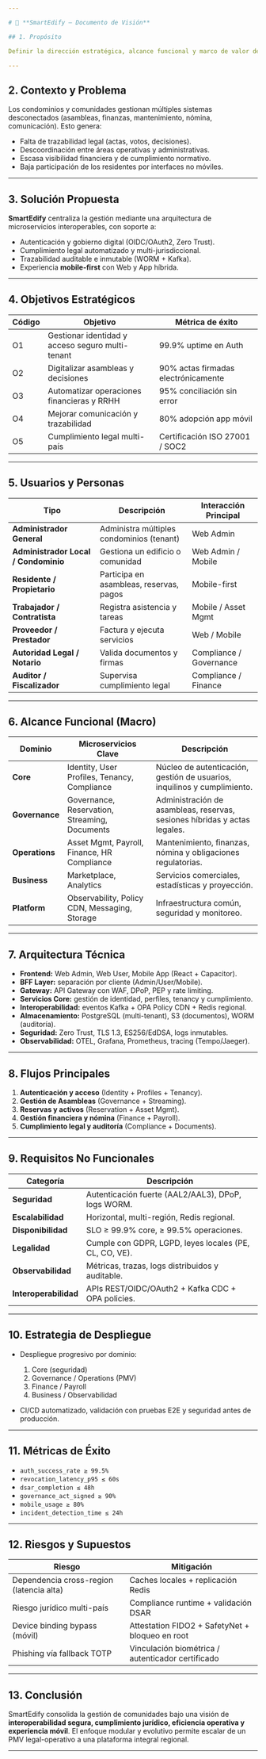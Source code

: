 ```yaml
---

# 📘 **SmartEdify — Documento de Visión**

## 1. Propósito

Definir la dirección estratégica, alcance funcional y marco de valor del ecosistema **SmartEdify**, una plataforma integral para la gestión de comunidades residenciales, administración de condominios y operaciones asociadas, centrada en **eficiencia, cumplimiento legal y experiencia digital unificada**.

---
```


## 2. Contexto y Problema

Los condominios y comunidades gestionan múltiples sistemas desconectados (asambleas, finanzas, mantenimiento, nómina, comunicación).
Esto genera:

* Falta de trazabilidad legal (actas, votos, decisiones).
* Descoordinación entre áreas operativas y administrativas.
* Escasa visibilidad financiera y de cumplimiento normativo.
* Baja participación de los residentes por interfaces no móviles.

---

## 3. Solución Propuesta

**SmartEdify** centraliza la gestión mediante una arquitectura de microservicios interoperables, con soporte a:

* Autenticación y gobierno digital (OIDC/OAuth2, Zero Trust).
* Cumplimiento legal automatizado y multi-jurisdiccional.
* Trazabilidad auditable e inmutable (WORM + Kafka).
* Experiencia **mobile-first** con Web y App híbrida.

---

## 4. Objetivos Estratégicos

| Código | Objetivo                                         | Métrica de éxito                    |
| ------ | ------------------------------------------------ | ----------------------------------- |
| O1     | Gestionar identidad y acceso seguro multi-tenant | 99.9% uptime en Auth                |
| O2     | Digitalizar asambleas y decisiones               | 90% actas firmadas electrónicamente |
| O3     | Automatizar operaciones financieras y RRHH       | 95% conciliación sin error          |
| O4     | Mejorar comunicación y trazabilidad              | 80% adopción app móvil              |
| O5     | Cumplimiento legal multi-país                    | Certificación ISO 27001 / SOC2      |

---

## 5. Usuarios y Personas

| Tipo                                 | Descripción                               | Interacción Principal   |
| ------------------------------------ | ----------------------------------------- | ----------------------- |
| **Administrador General**            | Administra múltiples condominios (tenant) | Web Admin               |
| **Administrador Local / Condominio** | Gestiona un edificio o comunidad          | Web Admin / Mobile      |
| **Residente / Propietario**          | Participa en asambleas, reservas, pagos   | Mobile-first            |
| **Trabajador / Contratista**         | Registra asistencia y tareas              | Mobile / Asset Mgmt     |
| **Proveedor / Prestador**            | Factura y ejecuta servicios               | Web / Mobile            |
| **Autoridad Legal / Notario**        | Valida documentos y firmas                | Compliance / Governance |
| **Auditor / Fiscalizador**           | Supervisa cumplimiento legal              | Compliance / Finance    |

---

## 6. Alcance Funcional (Macro)

| Dominio        | Microservicios Clave                          | Descripción                                                               |
| -------------- | --------------------------------------------- | ------------------------------------------------------------------------- |
| **Core**       | Identity, User Profiles, Tenancy, Compliance  | Núcleo de autenticación, gestión de usuarios, inquilinos y cumplimiento.  |
| **Governance** | Governance, Reservation, Streaming, Documents | Administración de asambleas, reservas, sesiones híbridas y actas legales. |
| **Operations** | Asset Mgmt, Payroll, Finance, HR Compliance   | Mantenimiento, finanzas, nómina y obligaciones regulatorias.              |
| **Business**   | Marketplace, Analytics                        | Servicios comerciales, estadísticas y proyección.                         |
| **Platform**   | Observability, Policy CDN, Messaging, Storage | Infraestructura común, seguridad y monitoreo.                             |

---

## 7. Arquitectura Técnica

* **Frontend:** Web Admin, Web User, Mobile App (React + Capacitor).
* **BFF Layer:** separación por cliente (Admin/User/Mobile).
* **Gateway:** API Gateway con WAF, DPoP, PEP y rate limiting.
* **Servicios Core:** gestión de identidad, perfiles, tenancy y cumplimiento.
* **Interoperabilidad:** eventos Kafka + OPA Policy CDN + Redis regional.
* **Almacenamiento:** PostgreSQL (multi-tenant), S3 (documentos), WORM (auditoría).
* **Seguridad:** Zero Trust, TLS 1.3, ES256/EdDSA, logs inmutables.
* **Observabilidad:** OTEL, Grafana, Prometheus, tracing (Tempo/Jaeger).

---

## 8. Flujos Principales

1. **Autenticación y acceso** (Identity + Profiles + Tenancy).
2. **Gestión de Asambleas** (Governance + Streaming).
3. **Reservas y activos** (Reservation + Asset Mgmt).
4. **Gestión financiera y nómina** (Finance + Payroll).
5. **Cumplimiento legal y auditoría** (Compliance + Documents).

---

## 9. Requisitos No Funcionales

| Categoría             | Descripción                                            |
| --------------------- | ------------------------------------------------------ |
| **Seguridad**         | Autenticación fuerte (AAL2/AAL3), DPoP, logs WORM.     |
| **Escalabilidad**     | Horizontal, multi-región, Redis regional.              |
| **Disponibilidad**    | SLO ≥ 99.9% core, ≥ 99.5% operaciones.                 |
| **Legalidad**         | Cumple con GDPR, LGPD, leyes locales (PE, CL, CO, VE). |
| **Observabilidad**    | Métricas, trazas, logs distribuidos y auditable.       |
| **Interoperabilidad** | APIs REST/OIDC/OAuth2 + Kafka CDC + OPA policies.      |

---

## 10. Estrategia de Despliegue

* Despliegue progresivo por dominio:

  1. Core (seguridad)
  2. Governance / Operations (PMV)
  3. Finance / Payroll
  4. Business / Observabilidad
* CI/CD automatizado, validación con pruebas E2E y seguridad antes de producción.

---

## 11. Métricas de Éxito

* `auth_success_rate ≥ 99.5%`
* `revocation_latency_p95 ≤ 60s`
* `dsar_completion ≤ 48h`
* `governance_act_signed ≥ 90%`
* `mobile_usage ≥ 80%`
* `incident_detection_time ≤ 24h`

---

## 12. Riesgos y Supuestos

| Riesgo                                   | Mitigación                                        |
| ---------------------------------------- | ------------------------------------------------- |
| Dependencia cross-region (latencia alta) | Caches locales + replicación Redis                |
| Riesgo jurídico multi-país               | Compliance runtime + validación DSAR              |
| Device binding bypass (móvil)            | Attestation FIDO2 + SafetyNet + bloqueo en root   |
| Phishing vía fallback TOTP               | Vinculación biométrica / autenticador certificado |

---

## 13. Conclusión

SmartEdify consolida la gestión de comunidades bajo una visión de **interoperabilidad segura, cumplimiento jurídico, eficiencia operativa y experiencia móvil**.
El enfoque modular y evolutivo permite escalar de un PMV legal-operativo a una plataforma integral regional.

---
